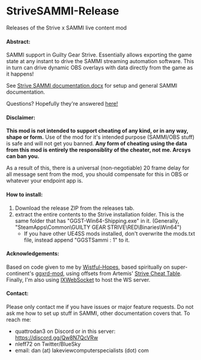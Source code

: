 # StriveSAMMI-Release
Releases of the Strive x SAMMI live content mod
#### Abstract:
SAMMI support in Guilty Gear Strive. Essentially allows exporting the game state at any instant to drive the SAMMI streaming automation software. This in turn can drive dynamic OBS overlays with data directly from the game as it happens!

See [Strive SAMMI documentation.docx](https://github.com/TheLettuceClub/StriveSAMMI-Release/blob/main/Strive%20SAMMI%20documentation.docx) for setup and general SAMMI documentation.

Questions? Hopefully they're answered [here!](https://thelettuceclub.github.io/mods/)

#### Disclaimer:
**This mod is not intended to support cheating of any kind, or in any way, shape or form.** Use of the mod for it's intended purpose (SAMMI/OBS stuff) is safe and will not get you banned. **Any form of cheating using the data from this mod is entirely the responsiblity of the cheater, not me. Arcsys can ban you.**

As a result of this, there is a universal (non-negotiable) 20 frame delay for all message sent from the mod, you should compensate for this in OBS or whatever your endpoint app is.

#### How to install:
1. Download the release ZIP from the releases tab.
2. extract the entire contents to the Strive installation folder. This is the same folder that has "GGST-Win64-Shipping.exe" in it. (Generally, "SteamApps\Common\GUILTY GEAR STRIVE\RED\Binaries\Win64\")
    * If you have other UE4SS mods installed, don't overwrite the mods.txt file, instead append "GGSTSammi : 1" to it.

#### Acknowledgements:
Based on code given to me by [Wistful-Hopes](https://github.com/WistfulHopes/), based spiritually on super-continent's [ggxrd-mod](https://github.com/super-continent/ggxrd-mod), using offsets from Artemis' [Strive Cheat Table](https://github.com/Tarquinous/GGST_CT). Finally, I'm also using [IXWebSocket](https://machinezone.github.io/IXWebSocket/) to host the WS server.

#### Contact:
Please only contact me if you have issues or major feature requests. Do not ask me how to set up stuff in SAMMI, other documentation covers that.
To reach me:
* quattrodan3 on Discord or in this server: https://discord.gg/Qw8N7QcVRw
* nleff72 on Twitter/BlueSky
* email: dan (at) lakeviewcomputerspecialists (dot) com
